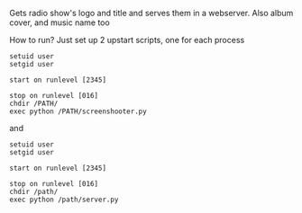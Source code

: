 Gets radio show's logo and title and serves them in a webserver. Also album cover, and music name too

How to run? 
Just set up 2 upstart scripts, one for each process

```
setuid user
setgid user

start on runlevel [2345]

stop on runlevel [016]
chdir /PATH/
exec python /PATH/screenshooter.py
```
and 
```
setuid user
setgid user

start on runlevel [2345]

stop on runlevel [016]
chdir /path/
exec python /path/server.py
```
